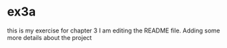 # ex3a
this is my exercise for chapter 3
I am editing the README file.
Adding some more details about the project
